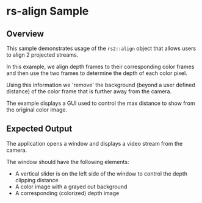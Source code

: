 # rs-align Sample

## Overview

This sample demonstrates usage of the `rs2::align` object that allows users to align 2 projected streams.

In this example, we align depth frames to their corresponding color frames and then use the two frames to determine the depth of each color pixel.

Using this information we 'remove' the background (beyond a user defined distance) of the color frame that is further away from the camera.

The example displays a GUI used to control the max distance to show from the original color image.

## Expected Output

The application opens a window and displays a video stream from the camera. 

The window should have the following elements:
- A vertical slider is on the left side of the window to control the depth clipping distance
- A color image with a grayed out background
- A corresponding (colorized) depth image
